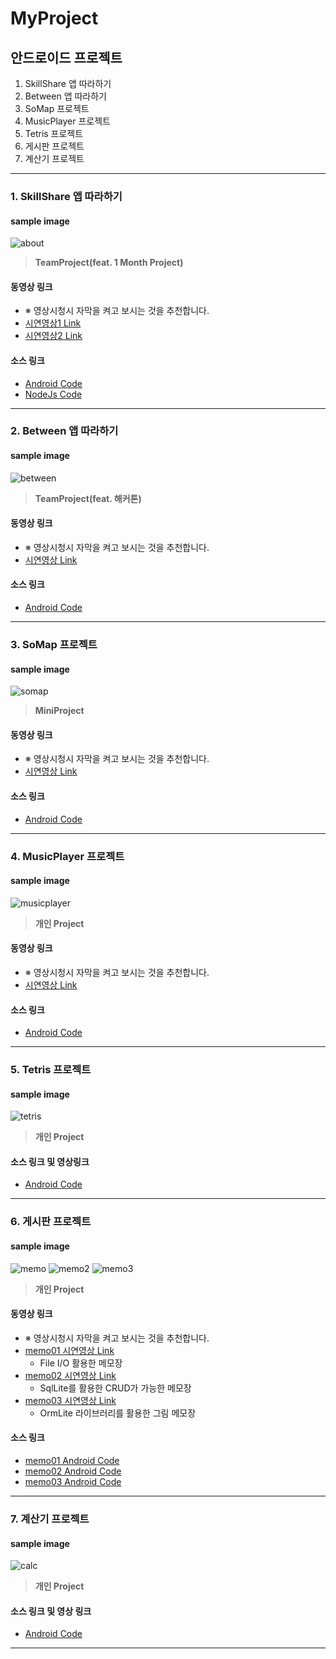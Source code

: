 # MyProject

## 안드로이드 프로젝트

1. SkillShare 앱 따라하기
2. Between 앱 따라하기
3. SoMap 프로젝트
4. MusicPlayer 프로젝트
5. Tetris 프로젝트
6. 게시판 프로젝트
7. 계산기 프로젝트

--------------------------------------------------------------------------------

### 1. SkillShare 앱 따라하기

#### sample image

![about](https://user-images.githubusercontent.com/31605792/36976914-910f7bda-20c2-11e8-818f-f8d638020eb7.png)

> __TeamProject(feat. 1 Month Project)__

#### __동영상 링크__
- ※ 영상시청시 자막을 켜고 보시는 것을 추천합니다.
- [시연영상1 Link](https://youtu.be/N2Rs-Njy0DI)
- [시연영상2 Link](https://youtu.be/bN9aYZA0NYs)

#### __소스 링크__
- [Android Code](https://github.com/youjisang/skill_share.git)
- [NodeJs Code](https://github.com/youjisang/skill-share-server.git)

--------------------------------------------------------------------------------

### 2. Between 앱 따라하기

#### sample image

![between](https://user-images.githubusercontent.com/31605792/36976786-314fff76-20c2-11e8-8af9-f2163172dbc0.png)

> __TeamProject(feat. 해커톤)__

#### __동영상 링크__
- ※ 영상시청시 자막을 켜고 보시는 것을 추천합니다.
- [시연영상 Link](https://youtu.be/k7C1DMJDYc0)

#### __소스 링크__
- [Android Code](https://github.com/youjisang/Between.git)

--------------------------------------------------------------------------------

### 3. SoMap 프로젝트

#### sample image

![somap](https://user-images.githubusercontent.com/31605792/36977329-1c7e669e-20c4-11e8-91a8-02f2a227cd5b.jpg)

> __MiniProject__

#### __동영상 링크__
- ※ 영상시청시 자막을 켜고 보시는 것을 추천합니다.
- [시연영상 Link](https://youtu.be/gtqrE7vC7Eo)

#### __소스 링크__
- [Android Code](https://github.com/youjisang/SoMap.git)

--------------------------------------------------------------------------------

### 4. MusicPlayer 프로젝트

#### sample image

![musicplayer](https://user-images.githubusercontent.com/31605792/36977328-1c4e3898-20c4-11e8-8680-19050e9d9a3e.jpg)

> __개인 Project__

#### __동영상 링크__
- ※ 영상시청시 자막을 켜고 보시는 것을 추천합니다.
- [시연영상 Link](https://youtu.be/7-FiNZeCSXM)

#### __소스 링크__
- [Android Code](https://github.com/youjisang/Library_and_STN/tree/master/MusicPlayerProject)

--------------------------------------------------------------------------------

### 5. Tetris 프로젝트

#### sample image

![tetris](https://user-images.githubusercontent.com/31605792/36977330-1cb05b22-20c4-11e8-95e0-12cfca5445df.jpg)

> __개인 Project__

#### __소스 링크 및 영상링크__
- [Android Code](https://github.com/youjisang/Tetris2.git)

--------------------------------------------------------------------------------

### 6. 게시판 프로젝트

#### sample image

![memo](https://user-images.githubusercontent.com/31605792/36977333-1d0d89dc-20c4-11e8-8878-e45093e3e4f0.jpg)
![memo2](https://user-images.githubusercontent.com/31605792/36977334-1d3e990a-20c4-11e8-8399-c71fd5ae11fb.jpg)
![memo3](https://user-images.githubusercontent.com/31605792/36977509-bb692bcc-20c4-11e8-82b8-e73b9b34de01.png)

> __개인 Project__

#### __동영상 링크__
- ※ 영상시청시 자막을 켜고 보시는 것을 추천합니다.
- [memo01 시연영상 Link](https://youtu.be/fldQ7xbobfI)
    - File I/O 활용한 메모장
- [memo02 시연영상 Link](https://youtu.be/4_tm6vh6AUs)
    - SqlLite를 활용한 CRUD가 가능한 메모장
- [memo03 시연영상 Link](https://youtu.be/442qudDghg4)
    - OrmLite 라이브러리를 활용한 그림 메모장

#### __소스 링크__
- [memo01 Android Code](https://github.com/youjisang/ADS_Android_MemoWithFile.git)
- [memo02 Android Code](https://github.com/youjisang/ADS_Android_MemoWithSQLite.git)
- [memo03 Android Code](https://github.com/youjisang/ADS_Android_MemoWithRecyclerViewAndORM.git)

--------------------------------------------------------------------------------

### 7. 계산기 프로젝트

#### sample image

![calc](https://user-images.githubusercontent.com/31605792/36977331-1cdf44d2-20c4-11e8-8341-7ec0b1a2b60b.jpg)

> __개인 Project__

#### __소스 링크 및 영상 링크__
- [Android Code](https://github.com/youjisang/ADS_Android_Calculate1.git)

--------------------------------------------------------------------------------